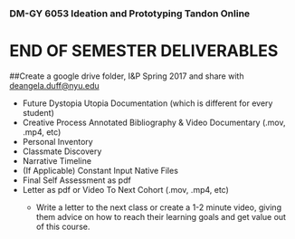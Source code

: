 ### DM-GY 6053 Ideation and Prototyping Tandon Online

# END OF SEMESTER DELIVERABLES

##Create a google drive folder, I&P Spring 2017 and share with deangela.duff@nyu.edu

<ul>
<li>Future Dystopia Utopia Documentation (which is different for every student)</li>
<li>Creative Process Annotated Bibliography &amp; Video Documentary (.mov, .mp4, etc)</li>
<li>Personal Inventory</li>
<li>Classmate Discovery</li>
<li>Narrative Timeline</li>
<li>(If Applicable) Constant Input Native Files</li>
<li>Final Self Assessment as pdf</li>
<li>Letter as pdf or Video To Next Cohort (.mov, .mp4, etc)</li>
<ul>
<Li>Write a letter to the next class or create a 1-2 minute video, giving them advice on how to reach their learning goals and get value out of this course.</li>
</ul>
</ul>
